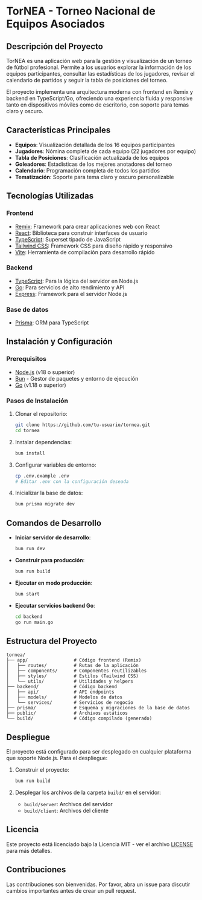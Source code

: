 # TorNEA - Torneo Nacional de Equipos Asociados

## Descripción del Proyecto

TorNEA es una aplicación web para la gestión y visualización de un torneo de fútbol profesional. Permite a los usuarios explorar la información de los equipos participantes, consultar las estadísticas de los jugadores, revisar el calendario de partidos y seguir la tabla de posiciones del torneo.

El proyecto implementa una arquitectura moderna con frontend en Remix y backend en TypeScript/Go, ofreciendo una experiencia fluida y responsive tanto en dispositivos móviles como de escritorio, con soporte para temas claro y oscuro.

## Características Principales

- **Equipos**: Visualización detallada de los 16 equipos participantes
- **Jugadores**: Nómina completa de cada equipo (22 jugadores por equipo)
- **Tabla de Posiciones**: Clasificación actualizada de los equipos
- **Goleadores**: Estadísticas de los mejores anotadores del torneo
- **Calendario**: Programación completa de todos los partidos
- **Tematización**: Soporte para tema claro y oscuro personalizable

## Tecnologías Utilizadas

### Frontend
- [Remix](https://remix.run/): Framework para crear aplicaciones web con React
- [React](https://reactjs.org/): Biblioteca para construir interfaces de usuario
- [TypeScript](https://www.typescriptlang.org/): Superset tipado de JavaScript
- [Tailwind CSS](https://tailwindcss.com/): Framework CSS para diseño rápido y responsivo
- [Vite](https://vitejs.dev/): Herramienta de compilación para desarrollo rápido

### Backend
- [TypeScript](https://www.typescriptlang.org/): Para la lógica del servidor en Node.js
- [Go](https://golang.org/): Para servicios de alto rendimiento y API
- [Express](https://expressjs.com/): Framework para el servidor Node.js

### Base de datos
- [Prisma](https://www.prisma.io/): ORM para TypeScript

## Instalación y Configuración

### Prerequisitos

- [Node.js](https://nodejs.org/) (v18 o superior)
- [Bun](https://bun.sh/) - Gestor de paquetes y entorno de ejecución
- [Go](https://golang.org/) (v1.18 o superior)

### Pasos de Instalación

1. Clonar el repositorio:
   ```bash
   git clone https://github.com/tu-usuario/tornea.git
   cd tornea
   ```

2. Instalar dependencias:
   ```bash
   bun install
   ```

3. Configurar variables de entorno:
   ```bash
   cp .env.example .env
   # Editar .env con la configuración deseada
   ```

4. Inicializar la base de datos:
   ```bash
   bun prisma migrate dev
   ```

## Comandos de Desarrollo

- **Iniciar servidor de desarrollo**:
  ```bash
  bun run dev
  ```

- **Construir para producción**:
  ```bash
  bun run build
  ```

- **Ejecutar en modo producción**:
  ```bash
  bun start
  ```

- **Ejecutar servicios backend Go**:
  ```bash
  cd backend
  go run main.go
  ```

## Estructura del Proyecto

```
tornea/
├── app/                 # Código frontend (Remix)
│   ├── routes/          # Rutas de la aplicación
│   ├── components/      # Componentes reutilizables
│   ├── styles/          # Estilos (Tailwind CSS)
│   └── utils/           # Utilidades y helpers
├── backend/             # Código backend
│   ├── api/             # API endpoints
│   ├── models/          # Modelos de datos
│   └── services/        # Servicios de negocio
├── prisma/              # Esquema y migraciones de la base de datos
├── public/              # Archivos estáticos
└── build/               # Código compilado (generado)
```

## Despliegue

El proyecto está configurado para ser desplegado en cualquier plataforma que soporte Node.js. Para el despliegue:

1. Construir el proyecto:
   ```bash
   bun run build
   ```

2. Desplegar los archivos de la carpeta `build/` en el servidor:
   - `build/server`: Archivos del servidor
   - `build/client`: Archivos del cliente

## Licencia

Este proyecto está licenciado bajo la Licencia MIT - ver el archivo [LICENSE](LICENSE) para más detalles.

## Contribuciones

Las contribuciones son bienvenidas. Por favor, abra un issue para discutir cambios importantes antes de crear un pull request.
